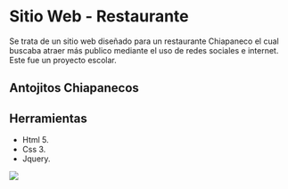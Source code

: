 # Sitio Web - Restaurante
Se trata de un sitio web diseñado para un restaurante Chiapaneco el cual buscaba atraer más publico mediante el uso de redes sociales e internet. Este fue un proyecto escolar.

## Antojitos Chiapanecos

## Herramientas

- Html 5.
- Css 3.
- Jquery.

<img src="screenshots/Antojitos Chiapanecos - .png" />
